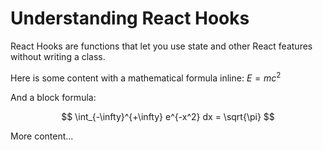# Understanding React Hooks

React Hooks are functions that let you use state and other React features without writing a class.

Here is some content with a mathematical formula inline: $E = mc^2$

And a block formula:

$$
\int_{-\infty}^{+\infty} e^{-x^2} dx = \sqrt{\pi}
$$

More content...
